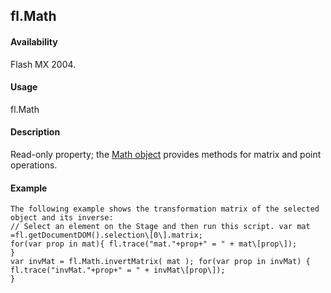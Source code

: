 ## fl.Math

#### Availability

Flash MX 2004.

#### Usage

fl.Math

#### Description

Read-only property; the [Math object](#_bookmark718) provides methods for matrix and point operations.

#### Example

```
The following example shows the transformation matrix of the selected object and its inverse:
// Select an element on the Stage and then run this script. var mat =fl.getDocumentDOM().selection\[0\].matrix;
for(var prop in mat){ fl.trace("mat."+prop+" = " + mat\[prop\]);
}
var invMat = fl.Math.invertMatrix( mat ); for(var prop in invMat) { fl.trace("invMat."+prop+" = " + invMat\[prop\]);
}

```